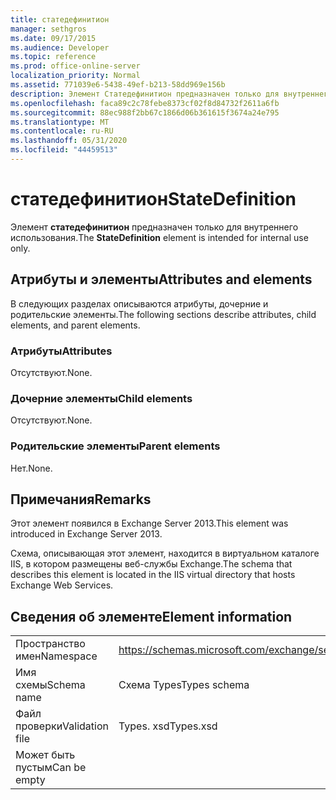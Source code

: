 ```yaml
---
title: статедефинитион
manager: sethgros
ms.date: 09/17/2015
ms.audience: Developer
ms.topic: reference
ms.prod: office-online-server
localization_priority: Normal
ms.assetid: 771039e6-5438-49ef-b213-58dd969e156b
description: Элемент Статедефинитион предназначен только для внутреннего использования.
ms.openlocfilehash: faca89c2c78febe8373cf02f8d84732f2611a6fb
ms.sourcegitcommit: 88ec988f2bb67c1866d06b361615f3674a24e795
ms.translationtype: MT
ms.contentlocale: ru-RU
ms.lasthandoff: 05/31/2020
ms.locfileid: "44459513"
---
```

# <a name="statedefinition"></a><span data-ttu-id="b8b3a-103">статедефинитион</span><span class="sxs-lookup"><span data-stu-id="b8b3a-103">StateDefinition</span></span>

<span data-ttu-id="b8b3a-104">Элемент **статедефинитион** предназначен только для внутреннего использования.</span><span class="sxs-lookup"><span data-stu-id="b8b3a-104">The **StateDefinition** element is intended for internal use only.</span></span> 

## <a name="attributes-and-elements"></a><span data-ttu-id="b8b3a-105">Атрибуты и элементы</span><span class="sxs-lookup"><span data-stu-id="b8b3a-105">Attributes and elements</span></span>

<span data-ttu-id="b8b3a-106">В следующих разделах описываются атрибуты, дочерние и родительские элементы.</span><span class="sxs-lookup"><span data-stu-id="b8b3a-106">The following sections describe attributes, child elements, and parent elements.</span></span>
  
### <a name="attributes"></a><span data-ttu-id="b8b3a-107">Атрибуты</span><span class="sxs-lookup"><span data-stu-id="b8b3a-107">Attributes</span></span>

<span data-ttu-id="b8b3a-108">Отсутствуют.</span><span class="sxs-lookup"><span data-stu-id="b8b3a-108">None.</span></span>
  
### <a name="child-elements"></a><span data-ttu-id="b8b3a-109">Дочерние элементы</span><span class="sxs-lookup"><span data-stu-id="b8b3a-109">Child elements</span></span>

<span data-ttu-id="b8b3a-110">Отсутствуют.</span><span class="sxs-lookup"><span data-stu-id="b8b3a-110">None.</span></span>
  
### <a name="parent-elements"></a><span data-ttu-id="b8b3a-111">Родительские элементы</span><span class="sxs-lookup"><span data-stu-id="b8b3a-111">Parent elements</span></span>

<span data-ttu-id="b8b3a-112">Нет.</span><span class="sxs-lookup"><span data-stu-id="b8b3a-112">None.</span></span>
  
## <a name="remarks"></a><span data-ttu-id="b8b3a-113">Примечания</span><span class="sxs-lookup"><span data-stu-id="b8b3a-113">Remarks</span></span>

<span data-ttu-id="b8b3a-114">Этот элемент появился в Exchange Server 2013.</span><span class="sxs-lookup"><span data-stu-id="b8b3a-114">This element was introduced in Exchange Server 2013.</span></span>
  
<span data-ttu-id="b8b3a-115">Схема, описывающая этот элемент, находится в виртуальном каталоге IIS, в котором размещены веб-службы Exchange.</span><span class="sxs-lookup"><span data-stu-id="b8b3a-115">The schema that describes this element is located in the IIS virtual directory that hosts Exchange Web Services.</span></span>
  
## <a name="element-information"></a><span data-ttu-id="b8b3a-116">Сведения об элементе</span><span class="sxs-lookup"><span data-stu-id="b8b3a-116">Element information</span></span>

|||
|:-----|:-----|
|<span data-ttu-id="b8b3a-117">Пространство имен</span><span class="sxs-lookup"><span data-stu-id="b8b3a-117">Namespace</span></span>  <br/> |https://schemas.microsoft.com/exchange/services/2006/types  <br/> |
|<span data-ttu-id="b8b3a-118">Имя схемы</span><span class="sxs-lookup"><span data-stu-id="b8b3a-118">Schema name</span></span>  <br/> |<span data-ttu-id="b8b3a-119">Схема Types</span><span class="sxs-lookup"><span data-stu-id="b8b3a-119">Types schema</span></span>  <br/> |
|<span data-ttu-id="b8b3a-120">Файл проверки</span><span class="sxs-lookup"><span data-stu-id="b8b3a-120">Validation file</span></span>  <br/> |<span data-ttu-id="b8b3a-121">Types. xsd</span><span class="sxs-lookup"><span data-stu-id="b8b3a-121">Types.xsd</span></span>  <br/> |
|<span data-ttu-id="b8b3a-122">Может быть пустым</span><span class="sxs-lookup"><span data-stu-id="b8b3a-122">Can be empty</span></span>  <br/> ||
   


